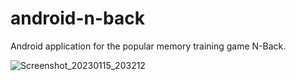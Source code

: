 # android-n-back
Android application for the popular memory training game N-Back.

![Screenshot_20230115_203212](https://user-images.githubusercontent.com/80320735/212563158-77963e65-7904-4650-b00a-41fba15d2292.png)

